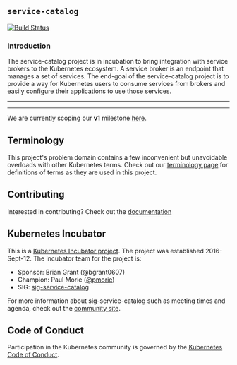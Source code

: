 ## `service-catalog`

[![Build Status](https://travis-ci.org/kubernetes-incubator/service-catalog.svg?branch=master)](https://travis-ci.org/kubernetes-incubator/service-catalog)

### Introduction

The service-catalog project is in incubation to bring integration with service
brokers to the Kubernetes ecosystem.  A service broker is an endpoint that
manages a set of services.  The end-goal of the service-catalog project is to
provide a way for Kubernetes users to consume services from brokers and easily
configure their applications to use those services.

---

***

We are currently scoping our **v1** milestone [here](./docs/v1).

## Terminology

This project's problem domain contains a few inconvenient but unavoidable
overloads with other Kubernetes terms.  Check out our [terminology
page](./terminology.md) for definitions of terms as they are used in this
project.

## Contributing

Interested in contributing?  Check out the [documentation](./CONTRIBUTING.md)

## Kubernetes Incubator

This is a [Kubernetes Incubator project](https://github.com/kubernetes/community/blob/master/incubator.md).
The project was established 2016-Sept-12.  The incubator team for the project is:

- Sponsor: Brian Grant (@bgrant0607)
- Champion: Paul Morie ([@pmorie](https://github.com/pmorie))
- SIG: [sig-service-catalog](https://github.com/kubernetes/community/tree/master/sig-service-catalog)

For more information about sig-service-catalog such as meeting times and agenda,
check out the [community site](https://github.com/kubernetes/community/tree/master/sig-service-catalog).

## Code of Conduct

Participation in the Kubernetes community is governed by the
[Kubernetes Code of Conduct](./code-of-conduct.md).

